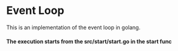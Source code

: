 # Event Loop

This is an implementation of the event loop in golang.

#### The execution starts from the src/start/start.go in the start func